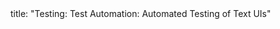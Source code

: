 <frontmatter>
title: "Testing: Test Automation: Automated Testing of Text UIs"
</frontmatter>

<include src="unit-inPage-asFlat.md" boilerplate />